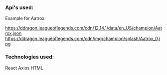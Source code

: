 ### Api's used:
Example for Aatrox:

https://ddragon.leagueoflegends.com/cdn/12.14.1/data/en_US/champion/Aatrox.json
https://ddragon.leagueoflegends.com/cdn/img/champion/splash/Aatrox_0.jpg

### Technologies used:
React
Axios
HTML
